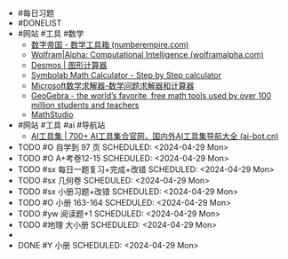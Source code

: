 - #每日习题
- #DONELIST
- #网站 #工具 #数学
	- [数字帝国 - 数学工具箱 (numberempire.com)](https://zh.numberempire.com/)
	- [Wolfram|Alpha: Computational Intelligence (wolframalpha.com)](https://www.wolframalpha.com/)
	- [Desmos | 图形计算器](https://www.desmos.com/calculator?lang=zh-CN)
	- [Symbolab Math Calculator - Step by Step calculator](https://www.symbolab.com/)
	- [Microsoft数学求解器-数学问题求解器和计算器](https://math.microsoft.com/zh)
	- [GeoGebra - the world’s favorite, free math tools used by over 100 million students and teachers](https://www.geogebra.org/)
	- [MathStudio](http://mathstud.io/)
- #网站 #工具 #ai #导航站
	- [AI工具集 | 700+ AI工具集合官网，国内外AI工具集导航大全 (ai-bot.cn)](https://ai-bot.cn/)
- TODO #O 自学到 97 页
  SCHEDULED: <2024-04-29 Mon>
- TODO #O A+考卷12-15
  SCHEDULED: <2024-04-29 Mon>
- TODO #sx 每日一题复习+完成+改错
  SCHEDULED: <2024-04-29 Mon>
- TODO #sx 几何卷
  SCHEDULED: <2024-04-29 Mon>
- TODO #sx 小册习题+改错
  SCHEDULED: <2024-04-29 Mon>
- TODO #O 小册 163-164
  SCHEDULED: <2024-04-29 Mon>
- TODO #yw 阅读题+1
  SCHEDULED: <2024-04-29 Mon>
- TODO #地理 大小册
  SCHEDULED: <2024-04-29 Mon>
-
- DONE #Y 小册
  SCHEDULED: <2024-04-29 Mon>